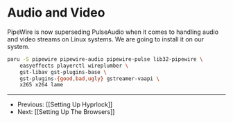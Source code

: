 # Audio and Video

PipeWire is now superseding PulseAudio when it comes to handling audio and video streams on Linux systems. We are going to install it on our system.

```bash
paru -S pipewire pipewire-audio pipewire-pulse lib32-pipewire \
	easyeffects playerctl wireplumber \
	gst-libav gst-plugins-base \
	gst-plugins-{good,bad,ugly} gstreamer-vaapi \
	x265 x264 lame
```

-----

-  Previous: [[Setting Up Hyprlock]]
- Next: [[Setting Up The Browsers]]
